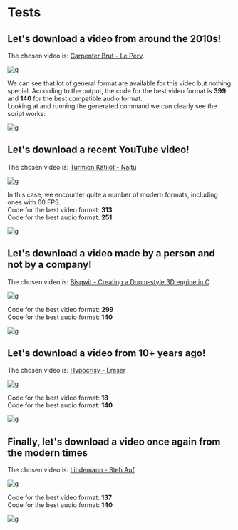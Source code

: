 # Tests


## **Let's download a video from around the 2010s!**   
The chosen video is: [Carpenter Brut - Le Perv](https://www.youtube.com/watch?v=RYtVf0wvPpc).

![g](images/cb_leperv_cmd.png)

We can see that lot of general format are available for this video but nothing special. 
According to the output, the code for the best video format is **399** and **140** for the best compatible audio format.    
Looking at and running the generated command we can clearly see the script works:

![g](images/cb_leperv_result.png)   

## **Let's download a recent YouTube video!**   
The chosen video is: [Turmion Kätilöt - Naitu](https://www.youtube.com/watch?v=ltsVs2_HIBc)  

![g](images/tk_naitu_cmd.png)

In this case, we encounter quite a number of modern formats, including ones with 60 FPS.   
Code for the best video format: **313**    
Code for the best audio format: **251**   

![g](images/tk_naitu_result.png)


## **Let's download a video made by a person and not by a company!**            
The chosen video is: [Bisqwit - Creating a Doom-style 3D engine in C](https://www.youtube.com/watch?v=HQYsFshbkYw)    


![g](images/bisqwit.png)

Code for the best video format: **299**    
Code for the best audio format: **140**   

![g](images/bisqwit_result.png)


## **Let's download a video from 10+ years ago!**
The chosen video is: [Hypocrisy - Eraser](https://www.youtube.com/watch?v=Ja_hDxivKrI)

![g](images/hypo_eraser_cmd.png)

Code for the best video format: **18**    
Code for the best audio format: **140**   

![g](images/hypo_eraser_result.png)


## **Finally, let's download a video once again from the modern times**
The chosen video is: [Lindemann - Steh Auf](https://www.youtube.com/watch?v=hiOjK992bPU)

![g](images/l_stehauf_cmd.png)

Code for the best video format: **137**    
Code for the best audio format: **140**   

![g](images/l_stehauf_result.png)

